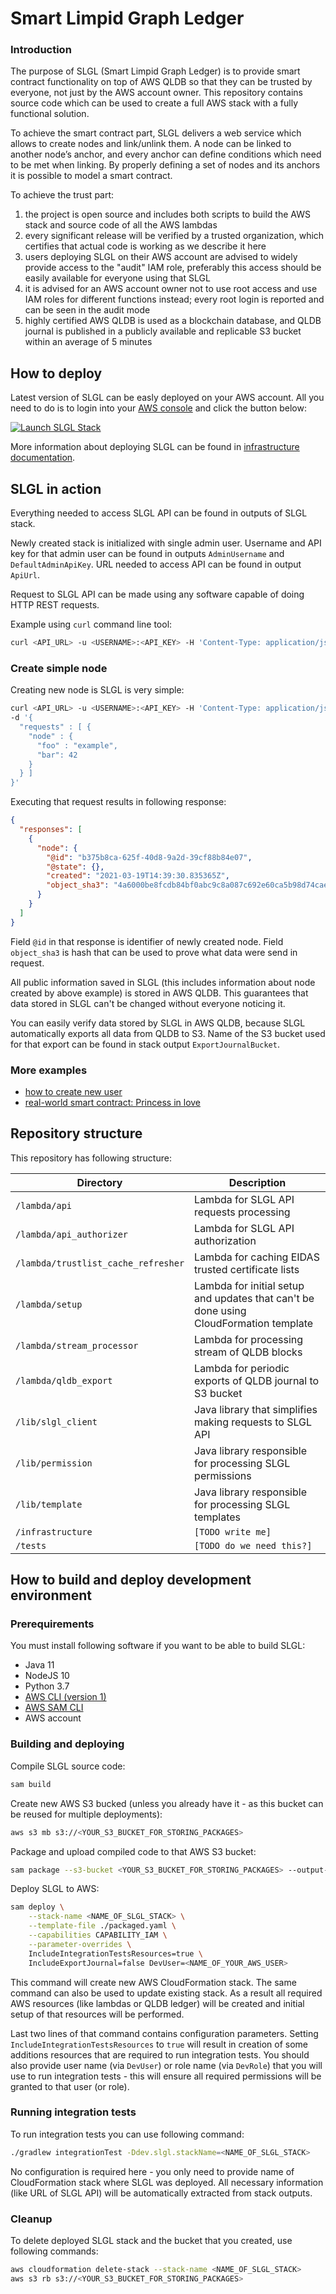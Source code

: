 # Smart Limpid Graph Ledger

### Introduction

The purpose of SLGL (Smart Limpid Graph Ledger) is to provide smart contract functionality on top of AWS QLDB so that they can be trusted by everyone, not just by the AWS account owner. This repository contains source code which can be used to create a full AWS stack with a fully functional solution.

To achieve the smart contract part, SLGL delivers a web service which allows to create nodes and link/unlink them. A node can be linked to another node’s anchor, and every anchor can define conditions which need to be met when linking. By properly defining a set of nodes and its anchors it is possible to model a smart contract.

To achieve the trust part:
1. the project is open source and includes both scripts to build the AWS stack and source code of all the AWS lambdas
2. every significant release will be verified by a trusted organization, which certifies that actual code is working as we describe it here
3. users deploying SLGL on their AWS account are advised to widely provide access to the "audit" IAM role, preferably this access should be easily available for everyone using that SLGL
4. it is advised for an AWS account owner not to use root access and use IAM roles for different functions instead; every root login is reported and can be seen in the audit mode
5. highly certified AWS QLDB is used as a blockchain database, and QLDB journal is published in a publicly available and replicable S3 bucket within an average of 5 minutes


## How to deploy

Latest version of SLGL can be easly deployed on your AWS account. All you need to do is to login into your [AWS console](https://console.aws.amazon.com/) and click the button below:

[![Launch SLGL Stack](https://cdn.rawgit.com/buildkite/cloudformation-launch-stack-button-svg/master/launch-stack.svg)](https://eu-west-1.console.aws.amazon.com/cloudformation/home?region=eu-west-1#/stacks/create/review?templateURL=https://s3.eu-west-1.amazonaws.com/slgl-artifact-github-bucket/latest/template-export.yml&stackName=slgl)

More information about deploying SLGL can be found in [infrastructure documentation](infrastructure/README.md).


## SLGL in action

Everything needed to access SLGL API can be found in outputs of SLGL stack.

Newly created stack is initialized with single admin user. Username and API key for that admin user can be found in outputs `AdminUsername` and `DefaultAdminApiKey`. 
URL needed to access API can be found in output `ApiUrl`.

Request to SLGL API can be made using any software capable of doing HTTP REST requests.

Example using `curl` command line tool:
```bash
curl <API_URL> -u <USERNAME>:<API_KEY> -H 'Content-Type: application/json' -d '<REQUEST_BODY>' 
``` 

### Create simple node

Creating new node is SLGL is very simple:

```bash
curl <API_URL> -u <USERNAME>:<API_KEY> -H 'Content-Type: application/json' \
-d '{
  "requests" : [ {
    "node" : {
      "foo" : "example",
      "bar": 42
    }
  } ]
}'
```

Executing that request results in following response:
```json
{
  "responses": [
    {
      "node": {
        "@id": "b375b8ca-625f-40d8-9a2d-39cf88b84e07",
        "@state": {},
        "created": "2021-03-19T14:39:30.835365Z",
        "object_sha3": "4a6000be8fcdb84bf0abc9c8a087c692e60ca5b98d74cae7f58fccb493c1afc0534528d374c40470e82951064c519cc0d16a8752ccf87941837680ebc78f60cf"
      }
    }
  ]
}
```

Field `@id` in that response is identifier of newly created node. Field `object_sha3` is hash that can be used to prove what data were send in request.

All public information saved in SLGL (this includes information about node created by above example) is stored in AWS QLDB. This guarantees that data stored in SLGL can't be changed without everyone noticing it.

You can easily verify data stored by SLGL in AWS QLDB, because SLGL automatically exports all data from QLDB to S3. Name of the S3 bucket used for that export can be found in stack output `ExportJournalBucket`. 

### More examples

- [how to create new user](examples/create-new-user.md)
- [real-world smart contract: Princess in love](examples/princess-in-love.md)

## Repository structure

This repository has following structure:

Directory | Description
----------|------------
`/lambda/api` | Lambda for SLGL API requests processing
`/lambda/api_authorizer` | Lambda for SLGL API authorization 
`/lambda/trustlist_cache_refresher` | Lambda for caching EIDAS trusted certificate lists
`/lambda/setup` | Lambda for initial setup and updates that can't be done using CloudFormation template
`/lambda/stream_processor` | Lambda for processing stream of QLDB blocks
`/lambda/qldb_export` | Lambda for periodic exports of QLDB journal to S3 bucket
`/lib/slgl_client` | Java library that simplifies making requests to SLGL API
`/lib/permission` | Java library responsible for processing SLGL permissions
`/lib/template` | Java library responsible for processing SLGL templates
`/infrastructure` | `[TODO write me]`
`/tests` | `[TODO do we need this?]`

## How to build and deploy development environment

### Prerequirements

You must install following software if you want to be able to build SLGL: 

* Java 11
* NodeJS 10
* Python 3.7
* [AWS CLI (version 1)](https://docs.aws.amazon.com/cli/latest/userguide/install-cliv1.html)
* [AWS SAM CLI](https://docs.aws.amazon.com/serverless-application-model/latest/developerguide/serverless-sam-cli-install.html)
* AWS account

### Building and deploying

Compile SLGL source code:

```bash
sam build
```

Create new AWS S3 bucked (unless you already have it - as this bucket can be reused for multiple deployments):

```bash
aws s3 mb s3://<YOUR_S3_BUCKET_FOR_STORING_PACKAGES>
```

Package and upload compiled code to that AWS S3 bucket: 
```bash
sam package --s3-bucket <YOUR_S3_BUCKET_FOR_STORING_PACKAGES> --output-template-file packaged.yaml
```

Deploy SLGL to AWS:

```bash
sam deploy \
    --stack-name <NAME_OF_SLGL_STACK> \
    --template-file ./packaged.yaml \
    --capabilities CAPABILITY_IAM \
    --parameter-overrides \
    IncludeIntegrationTestsResources=true \
    IncludeExportJournal=false DevUser=<NAME_OF_YOUR_AWS_USER>
```

This command will create new AWS CloudFormation stack. The same command can also be used to update existing stack.
As a result all required AWS resources (like lambdas or QLDB ledger) will be created and initial setup of that resources will be performed.

Last two lines of that command contains configuration parameters.
Setting `IncludeIntegrationTestsResources` to `true` will result in creation of some additions resources that are required to run integration tests.
You should also provide user name (via `DevUser`) or role name (via `DevRole`) that you will use to run integration tests - this will ensure all required permissions will be granted to that user (or role).  

### Running integration tests

To run integration tests you can use following command:

```bash
./gradlew integrationTest -Ddev.slgl.stackName=<NAME_OF_SLGL_STACK>
```

No configuration is required here - you only need to provide name of CloudFormation stack where SLGL was deployed.
All necessary information (like URL of SLGL API) will be automatically extracted from stack outputs.

### Cleanup

To delete deployed SLGL stack and the bucket that you created, use following commands:

```bash
aws cloudformation delete-stack --stack-name <NAME_OF_SLGL_STACK>
aws s3 rb s3://<YOUR_S3_BUCKET_FOR_STORING_PACKAGES>
```
